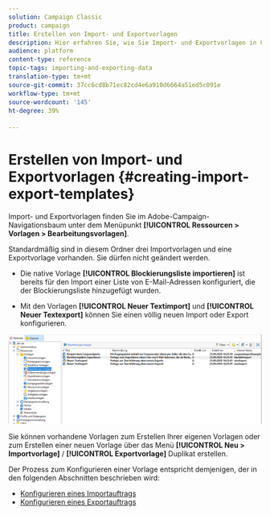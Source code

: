 ```yaml
---
solution: Campaign Classic
product: campaign
title: Erstellen von Import- und Exportvorlagen
description: Hier erfahren Sie, wie Sie Import- und Exportvorlagen in Campaign Classic erstellen.
audience: platform
content-type: reference
topic-tags: importing-and-exporting-data
translation-type: tm+mt
source-git-commit: 37cc6cd8b71ec82cd4e6a910d6664a51ed5c091e
workflow-type: tm+mt
source-wordcount: '145'
ht-degree: 39%

---
```



# Erstellen von Import- und Exportvorlagen {#creating-import-export-templates}

Import- und Exportvorlagen finden Sie im Adobe-Campaign-Navigationsbaum unter dem Menüpunkt **[!UICONTROL Ressourcen > Vorlagen > Bearbeitungsvorlagen]**.

Standardmäßig sind in diesem Ordner drei Importvorlagen und eine Exportvorlage vorhanden. Sie dürfen nicht geändert werden.

* Die native Vorlage **[!UICONTROL Blockierungsliste importieren]** ist bereits für den Import einer Liste von E-Mail-Adressen konfiguriert, die der Blockierungsliste hinzugefügt wurden.

* Mit den Vorlagen **[!UICONTROL Neuer Textimport]** und **[!UICONTROL Neuer Textexport]** können Sie einen völlig neuen Import oder Export konfigurieren.

![](assets/s_ncs_user_export_wizard_template_create.png)

Sie können vorhandene Vorlagen zum Erstellen Ihrer eigenen Vorlagen oder zum Erstellen einer neuen Vorlage über das Menü **[!UICONTROL Neu > Importvorlage]** / **[!UICONTROL Exportvorlage]** Duplikat erstellen.

Der Prozess zum Konfigurieren einer Vorlage entspricht demjenigen, der in den folgenden Abschnitten beschrieben wird:

* [Konfigurieren eines Importauftrags](../../platform/using/executing-import-jobs.md)
* [Konfigurieren eines Exportauftrags](../../platform/using/executing-export-jobs.md)
